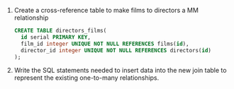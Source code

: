 1. Create a cross-reference table to make films to directors a MM relationship

    ```sql
    CREATE TABLE directors_films(
      id serial PRIMARY KEY,
      film_id integer UNIQUE NOT NULL REFERENCES films(id),
      director_id integer UNIQUE NOT NULL REFERENCES directors(id)
    );
    ```

1. Write the SQL statements needed to insert data into the new join table to represent the existing one-to-many relationships.

```sql

```